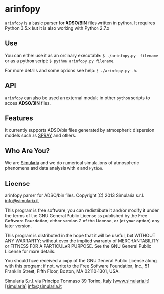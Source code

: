 arinfopy
========


`arinfopy` is a basic parser for **ADSO/BIN** files written in python. 
It requires Python 3.5.x but it is also working with Python 2.7.x

Use
---

You can either use it as an ordinary executable: `$ ./arinfopy.py  filename` 
or as a python script: `$ python arinfopy.py filename`.

For more details and some options see help: `$ ./arinfopy.py -h`.


API
---

`arinfopy` can also be used an external module in other `python` scripts 
to acces **ADSO/BIN** files.


Features
--------

It currently supports ADSO/bin files generated by atmospheric dispersion 
models such as [SPRAY][spray] and others.


Who Are You?
------------

We are [Simularia][simularia] and we do numerical simulations of 
atmospheric phenomena and data analysis with `R` and `Python`.


License
-------

arinfopy parser for ADSO/bin files.
Copyright (C) 2013  Simularia s.r.l. info@simularia.it

This program is free software; you can redistribute it and/or
modify it under the terms of the GNU General Public License
as published by the Free Software Foundation; either version 2
of the License, or (at your option) any later version.

This program is distributed in the hope that it will be useful,
but WITHOUT ANY WARRANTY; without even the implied warranty of
MERCHANTABILITY or FITNESS FOR A PARTICULAR PURPOSE.  See the
GNU General Public License for more details.

You should have received a copy of the GNU General Public License
along with this program; if not, write to the Free Software
Foundation, Inc., 51 Franklin Street, Fifth Floor, Boston, MA  02110-1301, USA.


Simularia S.r.l.
via Principe Tommaso 39
Torino, Italy
[www.simularia.it][simularia]
<info@simularia.it>


[spray]:http://www.aria-net.it/
[simularia]:http://www.simularia.it

